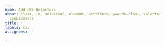 ```yaml
---
name: Add CSS Selectors
about: class, ID, universal, element, attribute, pseudo-class, selectors, also add
  combinators
title: ''
labels: css
assignees: ''

---
```




